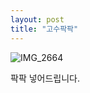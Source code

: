 ```yaml
---
layout: post
title: "고수팍팍"
---
```


![IMG_2664](https://user-images.githubusercontent.com/81041256/114584716-e3d3e980-9cbd-11eb-9849-0a2d215d2893.png)

팍팍 넣어드립니다.
